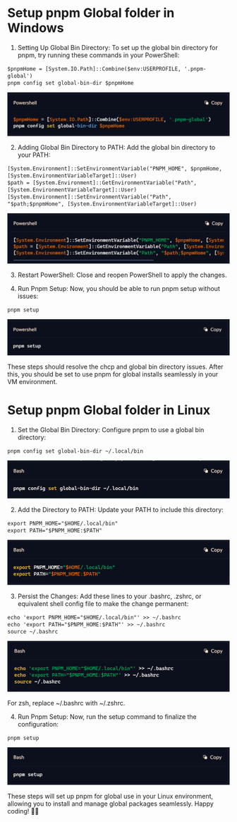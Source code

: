 # Setup pnpm Global folder in Windows
1. Setting Up Global Bin Directory:
To set up the global bin directory for pnpm, try running these commands in your PowerShell:

```
$pnpmHome = [System.IO.Path]::Combine($env:USERPROFILE, '.pnpm-global')
pnpm config set global-bin-dir $pnpmHome
```
![alt text](image-1.png)

2. Adding Global Bin Directory to PATH:
Add the global bin directory to your PATH:
```
[System.Environment]::SetEnvironmentVariable("PNPM_HOME", $pnpmHome, [System.EnvironmentVariableTarget]::User)
$path = [System.Environment]::GetEnvironmentVariable("Path", [System.EnvironmentVariableTarget]::User)
[System.Environment]::SetEnvironmentVariable("Path", "$path;$pnpmHome", [System.EnvironmentVariableTarget]::User)
```
![alt text](image-2.png)

3. Restart PowerShell:
Close and reopen PowerShell to apply the changes.

4. Run Pnpm Setup:
Now, you should be able to run pnpm setup without issues:
```
pnpm setup
```
![alt text](image-3.png)

These steps should resolve the chcp and global bin directory issues. After this, you should be set to use pnpm for global installs seamlessly in your VM environment.

# Setup pnpm Global folder in Linux
1. Set the Global Bin Directory: Configure pnpm to use a global bin directory:
```
pnpm config set global-bin-dir ~/.local/bin
```
![alt text](image-6.png)

2. Add the Directory to PATH: Update your PATH to include this directory:
```
export PNPM_HOME="$HOME/.local/bin"
export PATH="$PNPM_HOME:$PATH"
```
![alt text](image-7.png)

3. Persist the Changes: Add these lines to your .bashrc, .zshrc, or equivalent shell config file to make the change permanent:
```
echo 'export PNPM_HOME="$HOME/.local/bin"' >> ~/.bashrc
echo 'export PATH="$PNPM_HOME:$PATH"' >> ~/.bashrc
source ~/.bashrc
```
![alt text](image-8.png)

For zsh, replace ~/.bashrc with ~/.zshrc.

4. Run Pnpm Setup: Now, run the setup command to finalize the configuration:
```
pnpm setup
```
![alt text](image-9.png)

These steps will set up pnpm for global use in your Linux environment, allowing you to install and manage global packages seamlessly.
Happy coding! 🐧✨